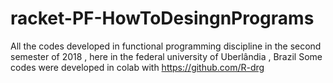 # racket-PF-HowToDesingnPrograms
All the codes developed in functional programming discipline in the second semester of 2018 , here in the federal university of Uberlândia , Brazil
Some codes were developed in colab with https://github.com/R-drg
